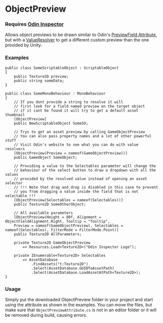 # ObjectPreview

### Requires [Odin Inspector]

Allows object previews to be drawn similar to Odin's [PreviewField Attribute],
but with a [ValueResolver] to get a different custom preview than the one provided by Unity.

### Examples
```CSharp
public class SomeScriptableObject : ScriptableObject
{
    public Texture2D preview;
    public string someData;
}

public class SomeMonoBehaviour : MonoBehaviour
{
    // If you dont provide a string to resolve it will
    // first look for a field named preview on the target object
    // if it cant be found it will try to get a default asset thumbnail
    [ObjectPreview]
    public NewScriptableObject SomeSO;

    // Trys to get an asset preview by calling GameObjectPreview
    // You can also pass property names and a lot of other powerful stuff
    // Visit Odin's website to see what you can do with value resolvers
    [ObjectPreview(Preview = nameof(GameObjectPreview))]
    public GameObject SomeObject;

    // Providing a value to the Selectables parameter will change the
    // behaviour of the select button to draw a dropdown with all the values
    // provided by the resolved value instead of opening an asset selector
    // !!! Note that drag and drop is disabled in this case to prevent
    // you from dragging a value inside the field that is not selectable !!!
    [ObjectPreview(Selectables = nameof(Selectables))]
    public Texture2D SomeOtherObject;

    // All available parameters
    [ObjectPreview(Height = 80f, Alignment = ObjectFieldAlignment.Right, Tooltip = "Tooltip",
    Preview = nameof(GameObjectPreview), Selectables = nameof(Selectables), FilterMode = FilterMode.Point)]
    public Texture2D AllParameters;

    private Texture2D GameObjectPreview
        => Resources.Load<Texture2D>("Odin Inspector Logo");

    private IEnumerable<Texture2D> Selectables
        => AssetDatabase
            .FindAssets("t:Texture2D")
            .Select(AssetDatabase.GUIDToAssetPath)
            .Select(AssetDatabase.LoadAssetAtPath<Texture2D>);
}
```

### Usage
Simply put the downloaded ObjectPreview folder in your project
and start using the attribute as shown in the examples.
You can move the files, but make sure that `ObjectPreviewAttribute.cs`
is not in an editor folder or it will be removed during build, causing errors.

[Odin Inspector]: https://odininspector.com/
[ValueResolver]: https://odininspector.com/documentation/sirenix.odininspector.editor.valueresolvers.valueresolver-1
[PreviewField Attribute]: https://odininspector.com/attributes/preview-field-attribute
